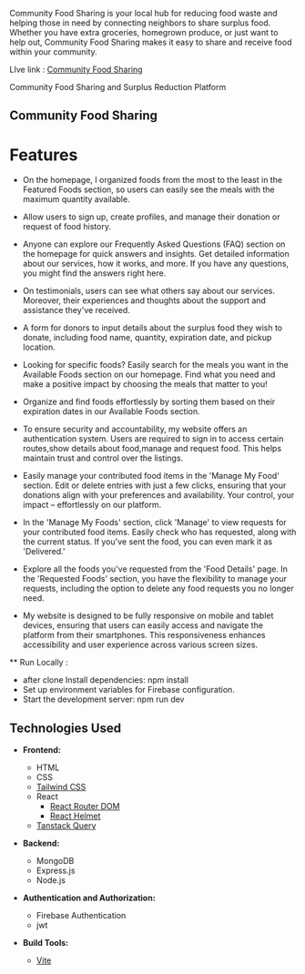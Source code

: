 Community Food Sharing is your local hub for reducing food waste and helping those in need by connecting neighbors to share surplus food. Whether you have extra groceries, homegrown produce, or just want to help out, Community Food Sharing makes it easy to share and receive food within your community.

LIve link : [Community Food Sharing](https://food-sharing-bc5b4.web.app/)

 Community Food Sharing and Surplus Reduction Platform

## Community Food Sharing

# Features

* On the homepage, I organized foods from the most to the least in the Featured Foods section, so users can easily see the meals with the maximum quantity available.

* Allow users to sign up, create profiles, and manage their donation or request of food history.

* Anyone can explore our Frequently Asked Questions (FAQ) section on the homepage for quick answers and insights. Get detailed information about our services, how it works, and more. If you have any questions, you might find the answers right here.

* On testimonials, users can see what others say about our services. Moreover, their experiences and thoughts about the support and assistance they've received.

* A form for donors to input details about the surplus food they wish to donate, including food name, quantity, expiration date, and pickup location.

* Looking for specific foods? Easily search for the meals you want in the Available Foods section on our homepage. Find what you need and make a positive impact by choosing the meals that matter to you!

* Organize and find foods effortlessly by sorting them based on their expiration dates in our Available Foods section.

* To ensure security and accountability, my website offers an authentication system. Users are required to sign in to access certain routes,show details about food,manage and request food. This helps maintain trust and control over the listings.

* Easily manage your contributed food items in the 'Manage My Food' section. Edit or delete entries with just a few clicks, ensuring that your donations align with your preferences and availability. Your control, your impact – effortlessly on our platform.

* In the 'Manage My Foods' section, click 'Manage' to view requests for your contributed food items. Easily check who has requested, along with the current status. If you've sent the food, you can even mark it as 'Delivered.'

* Explore all the foods you've requested from the 'Food Details' page. In the 'Requested Foods' section, you have the flexibility to manage your requests, including the option to delete any food requests you no longer need.

* My website is designed to be fully responsive on mobile and tablet devices, ensuring that users can easily access and navigate the platform from their smartphones. This responsiveness enhances accessibility and user experience across various screen sizes.

** Run Locally : 
- after clone Install dependencies: npm install 
- Set up environment variables for Firebase configuration.
- Start the development server: npm run dev


## Technologies Used

- **Frontend:**
  - HTML
  - CSS
  - [Tailwind CSS](https://tailwindcss.com/)
  - React
    - [React Router DOM](https://reactrouter.com/)
    - [React Helmet](https://github.com/nfl/react-helmet)
  - [Tanstack Query](https://react-query.tanstack.com/)

- **Backend:**
  - MongoDB
  - Express.js
  - Node.js

- **Authentication and Authorization:**
  - Firebase Authentication
  - jwt
  
- **Build Tools:**
  - [Vite](https://vitejs.dev/)

